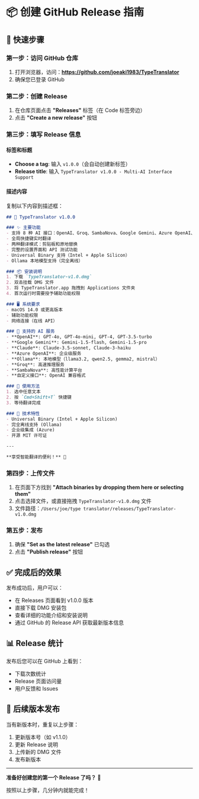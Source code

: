 # 📦 创建 GitHub Release 指南

## 🎯 快速步骤

### 第一步：访问 GitHub 仓库
1. 打开浏览器，访问：**https://github.com/joeaki1983/TypeTranslator**
2. 确保您已登录 GitHub

### 第二步：创建 Release
1. 在仓库页面点击 **"Releases"** 标签（在 Code 标签旁边）
2. 点击 **"Create a new release"** 按钮

### 第三步：填写 Release 信息

#### 标签和标题
- **Choose a tag**: 输入 `v1.0.0`（会自动创建新标签）
- **Release title**: 输入 `TypeTranslator v1.0.0 - Multi-AI Interface Support`

#### 描述内容
复制以下内容到描述框：

```markdown
## 🎉 TypeTranslator v1.0.0

### ✨ 主要功能
- 支持 8 种 AI 接口：OpenAI、Groq、SambaNova、Google Gemini、Azure OpenAI、Ollama、Claude、自定义接口
- 全局快捷键实时翻译
- 两种翻译模式：剪贴板和原地替换
- 完整的设置界面和 API 测试功能
- Universal Binary 支持（Intel + Apple Silicon）
- Ollama 本地模型支持（完全离线）

### 📦 安装说明
1. 下载 `TypeTranslator-v1.0.dmg`
2. 双击挂载 DMG 文件
3. 将 TypeTranslator.app 拖拽到 Applications 文件夹
4. 首次运行时需要授予辅助功能权限

### 🖥️ 系统要求
- macOS 14.0 或更高版本
- 辅助功能权限
- 网络连接（在线 API）

### 🤖 支持的 AI 服务
- **OpenAI**: GPT-4o, GPT-4o-mini, GPT-4, GPT-3.5-turbo
- **Google Gemini**: Gemini-1.5-flash, Gemini-1.5-pro
- **Claude**: Claude-3.5-sonnet, Claude-3-haiku
- **Azure OpenAI**: 企业级服务
- **Ollama**: 本地模型（llama3.2, qwen2.5, gemma2, mistral）
- **Groq**: 高速推理服务
- **SambaNova**: 高性能计算平台
- **自定义接口**: OpenAI 兼容格式

### 🚀 使用方法
1. 选中任意文本
2. 按 `Cmd+Shift+T` 快捷键
3. 等待翻译完成

### 🔧 技术特性
- Universal Binary (Intel + Apple Silicon)
- 完全离线支持 (Ollama)
- 企业级集成 (Azure)
- 开源 MIT 许可证

---

**享受智能翻译的便利！** 🎊
```

### 第四步：上传文件
1. 在页面下方找到 **"Attach binaries by dropping them here or selecting them"**
2. 点击选择文件，或直接拖拽 `TypeTranslator-v1.0.dmg` 文件
3. 文件路径：`/Users/joe/type translator/releases/TypeTranslator-v1.0.dmg`

### 第五步：发布
1. 确保 **"Set as the latest release"** 已勾选
2. 点击 **"Publish release"** 按钮

## ✅ 完成后的效果

发布成功后，用户可以：
- 在 Releases 页面看到 v1.0.0 版本
- 直接下载 DMG 安装包
- 查看详细的功能介绍和安装说明
- 通过 GitHub 的 Release API 获取最新版本信息

## 📊 Release 统计

发布后您可以在 GitHub 上看到：
- 下载次数统计
- Release 页面访问量
- 用户反馈和 Issues

## 🔄 后续版本发布

当有新版本时，重复以上步骤：
1. 更新版本号（如 v1.1.0）
2. 更新 Release 说明
3. 上传新的 DMG 文件
4. 发布新版本

---

**准备好创建您的第一个 Release 了吗？** 🚀

按照以上步骤，几分钟内就能完成！
